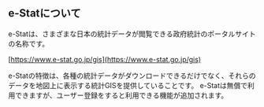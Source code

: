## e-Statについて
e-Statは、さまざまな日本の統計データが閲覧できる政府統計のポータルサイトの名称です。

[https://www.e-stat.go.jp/gis](https://www.e-stat.go.jp/gis)

e-Statの特徴は、各種の統計データがダウンロードできるだけでなく、それらのデータを地図上に表示する統計GISを提供していることです。
e-Statは無償で利用できますが、ユーザー登録をすると利用できる機能が追加されます。

